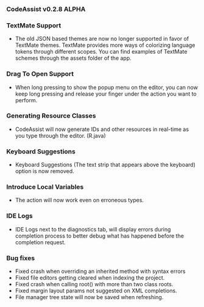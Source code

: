 ### CodeAssist v0.2.8 ALPHA

### TextMate Support
- The old JSON based themes are now no longer supported in favor of TextMate themes.
TextMate provides more ways of colorizing language tokens through different scopes. You can find 
  examples of TextMate schemes through the assets folder of the app.

### Drag To Open Support
- When long pressing to show the popup menu on the editor, you can now keep long pressing and release
your finger under the action you want to perform.

### Generating Resource Classes
- CodeAssist will now generate IDs and other resources in real-time as you type through the editor. (R.java)

### Keyboard Suggestions
- Keyboard Suggestions (The text strip that appears above the keyboard) option is now removed.

### Introduce Local Variables
- The action will now work even on erroneous types.

### IDE Logs
- IDE Logs next to the diagnostics tab, will display errors during completion process to better 
debug what has happened before the completion request.
  
### Bug fixes
- Fixed crash when overriding an inherited method with syntax errors
- Fixed file editors getting cleared when indexing the project.
- Fixed crash when calling root() with more than two class roots.
- Fixed margin layout params not suggested on XML completions.
- File manager tree state will now be saved when refreshing.
